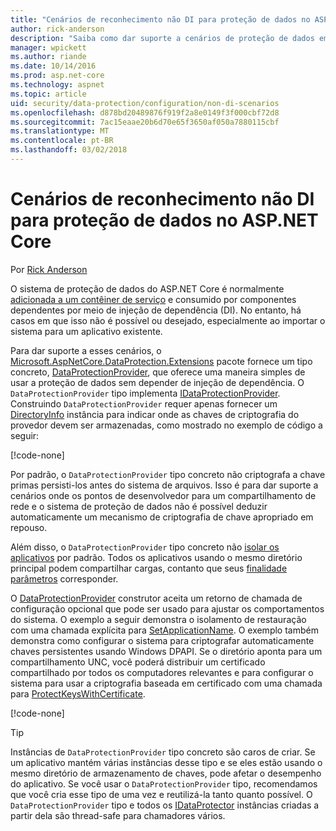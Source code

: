 ```yaml
---
title: "Cenários de reconhecimento não DI para proteção de dados no ASP.NET Core"
author: rick-anderson
description: "Saiba como dar suporte a cenários de proteção de dados em que você não pode ou não quiser usar um serviço fornecido pela injeção de dependência."
manager: wpickett
ms.author: riande
ms.date: 10/14/2016
ms.prod: asp.net-core
ms.technology: aspnet
ms.topic: article
uid: security/data-protection/configuration/non-di-scenarios
ms.openlocfilehash: d878bd20489876f919f2a8e0149f3f000cbf72d8
ms.sourcegitcommit: 7ac15eaae20b6d70e65f3650af050a7880115cbf
ms.translationtype: MT
ms.contentlocale: pt-BR
ms.lasthandoff: 03/02/2018
---
```

# <a name="non-di-aware-scenarios-for-data-protection-in-aspnet-core"></a>Cenários de reconhecimento não DI para proteção de dados no ASP.NET Core

Por [Rick Anderson](https://twitter.com/RickAndMSFT)

O sistema de proteção de dados do ASP.NET Core é normalmente [adicionada a um contêiner de serviço](xref:security/data-protection/consumer-apis/overview) e consumido por componentes dependentes por meio de injeção de dependência (DI). No entanto, há casos em que isso não é possível ou desejado, especialmente ao importar o sistema para um aplicativo existente.

Para dar suporte a esses cenários, o [Microsoft.AspNetCore.DataProtection.Extensions](https://www.nuget.org/packages/Microsoft.AspNetCore.DataProtection.Extensions/) pacote fornece um tipo concreto, [DataProtectionProvider](/dotnet/api/Microsoft.AspNetCore.DataProtection.DataProtectionProvider), que oferece uma maneira simples de usar a proteção de dados sem depender de injeção de dependência. O `DataProtectionProvider` tipo implementa [IDataProtectionProvider](/dotnet/api/microsoft.aspnetcore.dataprotection.idataprotectionprovider). Construindo `DataProtectionProvider` requer apenas fornecer um [DirectoryInfo](/dotnet/api/system.io.directoryinfo) instância para indicar onde as chaves de criptografia do provedor devem ser armazenadas, como mostrado no exemplo de código a seguir:

[!code-none[](non-di-scenarios/_static/nodisample1.cs)]

Por padrão, o `DataProtectionProvider` tipo concreto não criptografa a chave primas persisti-los antes do sistema de arquivos. Isso é para dar suporte a cenários onde os pontos de desenvolvedor para um compartilhamento de rede e o sistema de proteção de dados não é possível deduzir automaticamente um mecanismo de criptografia de chave apropriado em repouso.

Além disso, o `DataProtectionProvider` tipo concreto não [isolar os aplicativos](xref:security/data-protection/configuration/overview#per-application-isolation) por padrão. Todos os aplicativos usando o mesmo diretório principal podem compartilhar cargas, contanto que seus [finalidade parâmetros](xref:security/data-protection/consumer-apis/purpose-strings) corresponder.

O [DataProtectionProvider](/dotnet/api/microsoft.aspnetcore.dataprotection.dataprotectionprovider) construtor aceita um retorno de chamada de configuração opcional que pode ser usado para ajustar os comportamentos do sistema. O exemplo a seguir demonstra o isolamento de restauração com uma chamada explícita para [SetApplicationName](/dotnet/api/microsoft.aspnetcore.dataprotection.dataprotectionbuilderextensions.setapplicationname). O exemplo também demonstra como configurar o sistema para criptografar automaticamente chaves persistentes usando Windows DPAPI. Se o diretório aponta para um compartilhamento UNC, você poderá distribuir um certificado compartilhado por todos os computadores relevantes e para configurar o sistema para usar a criptografia baseada em certificado com uma chamada para [ProtectKeysWithCertificate](/dotnet/api/microsoft.aspnetcore.dataprotection.dataprotectionbuilderextensions.protectkeyswithcertificate).

[!code-none[](non-di-scenarios/_static/nodisample2.cs)]

> [!TIP]
> Instâncias de `DataProtectionProvider` tipo concreto são caros de criar. Se um aplicativo mantém várias instâncias desse tipo e se eles estão usando o mesmo diretório de armazenamento de chaves, pode afetar o desempenho do aplicativo. Se você usar o `DataProtectionProvider` tipo, recomendamos que você cria esse tipo de uma vez e reutilizá-la tanto quanto possível. O `DataProtectionProvider` tipo e todos os [IDataProtector](/dotnet/api/microsoft.aspnetcore.dataprotection.idataprotector) instâncias criadas a partir dela são thread-safe para chamadores vários.

